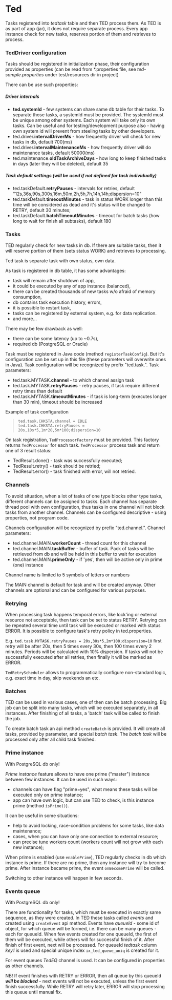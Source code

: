 # Ted

Tasks registered into _tedtask_ table and then TED process them. 
As TED is as part of app (jar), it does not require separate process.
Every app instance check for new tasks, reserves portion of them and retrieves to process.


### TedDriver configuration
Tasks should be registered in initialization phase, their configuration provided as properties (can be read from *.properties file, see _ted-sample.properties_ under test/resources dir in project)

There can be use such properties:

##### Driver internals
* **ted.systemId** - few systems can share same db table for their tasks. To separate those tasks, a systemId must be provided. The systemId must be unique among other systems. Each system will take only its own tasks. Can be useful and for testing/development purpose also - having own system id will prevent from steeling tasks by other developers.
* ted.driver.**intervalDriverMs** - how frequently driver will check for new tasks in db, default 700(ms)
* ted.driver.**intervalMaintenanceMs** - how frequently driver will do maintenance tasks, default 50000(ms)
* ted.maintenance.**oldTaskArchiveDays** - how long to keep finished tasks in days (later they will be deleted), default 35

##### Task default settings (will be used if not defined for task individually)
* ted.taskDefault.**retryPauses** - intervals for retries, default "12s,36s,90s,300s,16m,50m,2h,5h,7h,14h,14h;dispersion=10"
* ted.taskDefault.**timeoutMinutes** - task in status WORK longer than this time will be considered as dead and it's status will be changed to RETRY, default 30 minutes;
* ted.taskDefault.**batchTimeoutMinutes** - timeout for batch tasks (how long to wait for finish all subtasks), default 180


### Tasks

TED regularly check for new tasks in db. If there are suitable tasks, then it will reserve portion of them (sets status WORK) and retrieves to processing.

Ted task is separate task with own status, own data.

As task is registered in db table, it has some advantages:
* task will remain after shutdown of app,
* it could be executed by any of app instance (balanced),
* there can be created thousands of new tasks w/o afraid of memory consumption,
* db contains task execution history, errors,
* it is possible to restart task, 
* tasks can be registered by external system, e.g. for data replication.
* and more...

There may be few drawback as well:
* there can be some latency (up to ~0.7s),
* required db (PostgreSQL or Oracle)

Task must be registered in Java code (method `registerTaskConfig`). But it's configuration can be set up in this file (these parameters will overwrite ones in Java).
Task configuration will be recognized by prefix "ted.task.<TASK>".
Task parameters:
* ted.task.MYTASK.**channel** - to which channel assign task
* ted.task.MYTASK.**retryPauses** - retry pauses, if task require different retry times than default
* ted.task.MYTASK.**timeoutMinutes** - if task is long-term (executes longer than 30 min), timeout should be increased

Example of task configuration
> `ted.task.CHKSTA.channel = IDLE`  
> `ted.task.CHKSTA.retryPauses = 20s,10s*5,1m*20,5m*100;dispersion=10`

On task registration, `TedProcessorFactory` must be provided. This factory returns `TedProcessor` for each task.
`TedProcessor` process task and return one of 3 result status:
* TedResult.done() - task was successfully executed;
* TedResult.retry() - task should be retried;
* TedResult.error() - task finished with error, will not retried.


### Channels
To avoid situation, when a lot of tasks of one type blocks other type tasks, 
different channels can be assigned to tasks.
Each channel has separate thread pool with own configuration,
thus tasks in one channel will not block tasks from another channel.
Channels can be configured descriptive - using properties, not program code.

Channels configuration will be recognized by prefix "ted.channel.<CHANNEL>".
Channel parameters:
* ted.channel.MAIN.**workerCount** - thread count for this channel
* ted.channel.MAIN.**taskBuffer** - buffer of task. Pack of tasks will be retrieved from db and will be held in this buffer to wait for execution
* ted.channel.MAIN.**primeOnly** - if 'yes', then will be active only in prime (one) instance

Channel name is limited to 5 symbols of letters or numbers

The MAIN channel is default for task and will be created anyway. Other channels are optional and can be configured for various purposes.


### Retrying

When processing task happens temporal errors, like lock'ing or external resource not acceptable, then task can be set to status RETRY.
Retrying can be repeated several time until task will be executed or marked with status ERROR.
It is possible to configure task's retry policy in ted.properties.

E.g. `ted.task.MYTASK.retryPauses = 20s,30s*5,2m*100;dispersion=10` first retry will be after 20s, then 5 times every 30s, then 100 times every 2 minutes. Periods will be calculated with 10% dispersion. If tasks will not be successfully executed after all retries, then finally it will be marked as ERROR.

`TedRetryScheduler` allows to programmatically configure non-standard logic, e.g. exact time in day, skip weekends an etc.

### Batches

TED can be used in various cases, one of then can be batch processing.
Big job can be split into many tasks, which will be executed separately, in all instances.
After finishing of all tasks, a 'batch' task will be called to finish the job.

To create batch task an api method `createBatch` is provided.
It will create all tasks, provided by parameter, and special _batch task_. 
The _batch task_ will be processed only after all child task finished.


### Prime instance
With PostgreSQL db only!

_Prime instance_ feature allows to have one prime ("master") instance between few instances.
It can be used in such ways:
* channels can have flag "prime=yes", what means these tasks will be executed only on prime instance;
* app can have own logic, but can use TED to check, is this instance prime (method `isPrime()`).

It can be useful in some situations:
* help to avoid locking, race-condition problems for some tasks, like data maintenance;
* cases, when you can have only one connection to external resource;
* can precise tune workers count (workers count will not grow with each new instance);

When prime is enabled (use `enablePrime`), TED regularly checks in db which instance is prime.
If there are no prime, then any instance will try to become prime.
After instance became prime, the event `onBecomePrime` will be called.

Switching to other instance will happen in few seconds.


### Events queue
With PostgreSQL db only!

There are functionality for tasks, which must be executed in exactly same sequence, as they were created.
In TED these tasks called _events_ and created using `createEvent` api method.
Events have _queueId_ - some id of object, for which queue will be formed, i.e. there can be many queues - each for queueId. 
When few events created for one queueId, the first of them will be executed, while others will for successful finish of it.
After finish of first event, next will be processed.
For queueId _tedtask_ column _key1_ is used and special unique index `ix_ted_queue_uniq` is created for it.

For event queues _TedEQ_ channel is used. It can be configured in properties as other channels. 

NB! If event finishes with RETRY or ERROR, then all queue by this queueId _**will be blocked**_ - next events will not be executed, unless the first event finish successfully. 
While RETRY will retry later, ERROR will stop processing this queue until manual fix.

